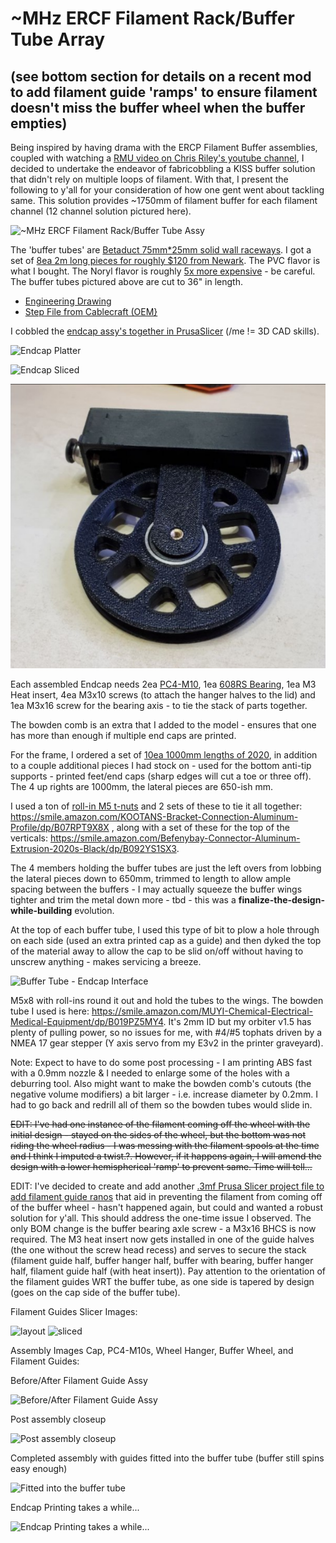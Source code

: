 # ~MHz ERCF Filament Rack/Buffer Tube Array

## (see bottom section for details on a recent mod to add filament guide 'ramps' to ensure filament doesn't miss the buffer wheel when the buffer empties)

Being inspired by having drama with the ERCP Filament Buffer assemblies, coupled with watching a [RMU video on Chris Riley's youtube channel](https://youtu.be/tYeIUff-35k?t=219), I decided to undertake the endeavor of fabricobbling a KISS buffer solution that didn't rely on multiple loops of filament.  With that, I present the following to y'all for your consideration of how one gent went about tackling same.  This solution provides ~1750mm of filament buffer for each filament channel (12 channel solution pictured here).

![~MHz ERCF Filament Rack/Buffer Tube Assy](https://i.imgur.com/G9H368k.jpeg)

The 'buffer tubes' are [Betaduct 75mm*25mm solid wall raceways](https://github.com/TodWulff/-MHz-ERCF-Filament-Rack-Buffer-Tube-Assy/blob/main/PN_09240000Y.pdf).  I got a set of [8ea 2m long pieces for roughly $120 from Newark](https://www.newark.com/betaduct/09240000y/solid-wall-duct-pvc-blk-75x25mm/dp/24AJ3284?ICID=I-RP-STM7REC-1).  The PVC flavor is what I bought.  The Noryl flavor is roughly [5x more expensive](https://www.newark.com/betaduct/23473000n/solid-wall-duct-noryl-blk-75x25mm/dp/24AJ3781?ICID=I-RP-STM7REC-1) - be careful.  The buffer tubes pictured above are cut to 36" in length.  
- [Engineering Drawing](https://github.com/TodWulff/-MHz-ERCF-Filament-Rack-Buffer-Tube-Assy/blob/main/betaduct_pvc_solid_wall_75_x_25_drawing.pdf)  
- [Step File from Cablecraft (OEM}](https://github.com/TodWulff/-MHz-ERCF-Filament-Rack-Buffer-Tube-Assy/blob/main/03-1709.STEP)

I cobbled the [endcap assy's together in PrusaSlicer](https://github.com/TodWulff/-MHz-ERCF-Filament-Rack-Buffer-Tube-Assy/blob/main/MHzBufferTubeEndCapAssy.3mf) (/me != 3D CAD skills).

![Endcap Platter](https://i.imgur.com/0STDYvz.png)

![Endcap Sliced](https://i.imgur.com/st7ro1q.png)

![~MHz Filament Buffer Tube Endcap Assy](https://github.com/TodWulff/-MHz-ERCF-Filament-Rack-Buffer-Tube-Assy/blob/main/bq9zRUO.png)

Each assembled Endcap needs 2ea [PC4-M10](https://www.amazon.com/ExcelFu-Straight-Pneumatic-Connector-Long-Distance/dp/B07P2XRCC1), 1ea [608RS Bearing](https://www.amazon.com/gp/product/B073ST742Z), 1ea M3 Heat insert, 4ea M3x10 screws (to attach the hanger halves to the lid) and 1ea M3x16 screw for the bearing axis - to tie the stack of parts together.

The bowden comb is an extra that I added to the model - ensures that one has more than enough if multiple end caps are printed.

For the frame, I ordered a set of [10ea 1000mm lengths of 2020](https://www.amazon.com/Montex-Aluminum-Extrusion-European-Standard/dp/B093FDT2QN), in addition to a couple additional pieces I had stock on - used for the bottom anti-tip supports - printed feet/end caps (sharp edges will cut a toe or three off).  The 4 up rights are 1000mm, the lateral pieces are 650-ish mm.

I used a ton of [roll-in M5 t-nuts](https://www.amazon.com/gp/product/B07VHNGBWJ) and 2 sets of these to tie it all together: https://smile.amazon.com/KOOTANS-Bracket-Connection-Aluminum-Profile/dp/B07RPT9X8X , along with a set of these for the top of the verticals: https://smile.amazon.com/Befenybay-Connector-Aluminum-Extrusion-2020s-Black/dp/B092YS1SX3.

The 4 members holding the buffer tubes are just the left overs from lobbing the lateral pieces down to 650mm, trimmed to length to allow ample spacing between the buffers - I may actually squeeze the buffer wings tighter and trim the metal down more - tbd - this was a **finalize-the-design-while-building** evolution.

At the top of each buffer tube, I used this type of bit to plow a hole through on each side (used an extra printed cap as a guide) and then dyked the top of the material away to allow the cap to be slid on/off without having to unscrew anything - makes servicing a breeze.

![Buffer Tube - Endcap Interface](https://i.imgur.com/PGYzGqM.png)

M5x8 with roll-ins round it out and hold the tubes to the wings.  The bowden tube I used is here:  https://smile.amazon.com/MUYI-Chemical-Electrical-Medical-Equipment/dp/B019PZ5MY4.  It's 2mm ID but my orbiter v1.5 has plenty of pulling power, so no issues for me, with #4/#5 tophats driven by a NMEA 17 gear stepper (Y axis servo from my E3v2 in the printer graveyard).

Note:  Expect to have to do some post processing - I am printing ABS fast with a 0.9mm nozzle & I needed to enlarge some of the holes with a deburring tool.  Also might want to make the bowden comb's cutouts (the negative volume modifiers) a bit larger - i.e. increase diameter by 0.2mm.  I had to go back and redrill all of them so the bowden tubes would slide in.

~~EDIT:  I've had one instance of the filament coming off the wheel with the initial design - stayed on the sides of the wheel, but the bottom was not riding the wheel radius - I was messing with the filament spools at the time and I think I imputed a twist.?.  However, if it happens again, I will amend the design with a lower hemispherical 'ramp' to prevent same.  Time will tell...~~

EDIT:  I've decided to create and add another [.3mf Prusa Slicer project file to add filament guide ranos](https://github.com/TodWulff/-MHz-ERCF-Filament-Rack-Buffer-Tube-Assy/blob/main/MHzBufferTubeFilamentGuides.3mf) that aid in preventing the filament from coming off of the buffer wheel - hasn't happened again, but could and wanted a robust solution for y'all.  This should address the one-time issue I observed.  The only BOM change is the buffer bearing axle screw - a M3x16 BHCS is now required.  The M3 heat insert now gets installed in one of the guide halves (the one without the screw head recess) and serves to secure the stack (filament guide half, buffer hanger half, buffer with bearing, buffer hanger half, filament guide half (with heat insert)).  Pay attention to the orientation of the filament guides WRT the buffer tube, as one side is tapered by design (goes on the cap side of the buffer tube).

Filament Guides Slicer Images:

![layout](https://i.imgur.com/YE7b9Vq.png) 
![sliced](https://i.imgur.com/QAfh2am.png)

Assembly Images Cap, PC4-M10s, Wheel Hanger, Buffer Wheel, and Filament Guides:

Before/After Filament Guide Assy

![Before/After Filament Guide Assy](https://i.imgur.com/1SOieQP.png)

Post assembly closeup

![Post assembly closeup](https://i.imgur.com/ofsMbkd.png)

Completed assembly with guides fitted into the buffer tube (buffer still spins easy enough)

![Fitted into the buffer tube](https://i.imgur.com/8xtK8fZ.png)

Endcap Printing takes a while...

![Endcap Printing takes a while...](https://i.imgur.com/LFh2irl.png)
